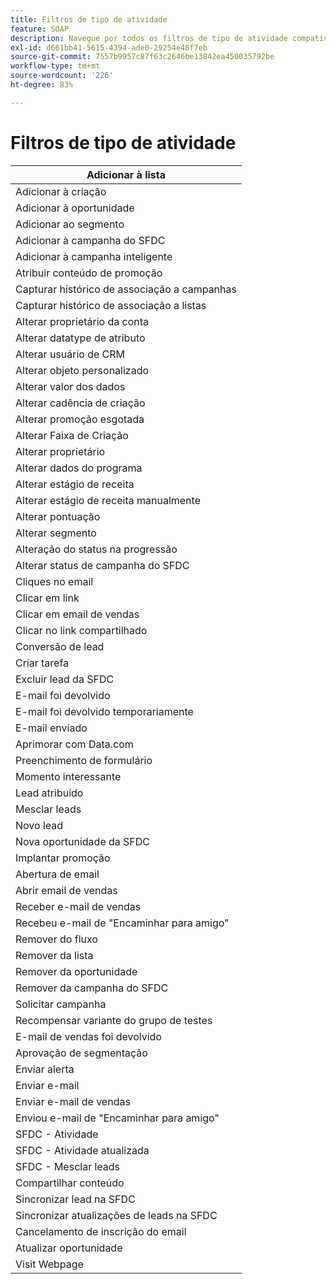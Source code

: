 ```yaml
---
title: Filtros de tipo de atividade
feature: SOAP
description: Navegue por todos os filtros de tipo de atividade compatíveis com chamadas do SOAP, desde cliques em emails e preenchimentos de formulário até alterações em campanhas do SFDC e atualizações de oportunidades.
exl-id: d661bb41-5615-4394-ade0-29254e48f7eb
source-git-commit: 7557b9957c87f63c2646be13842ea450035792be
workflow-type: tm+mt
source-wordcount: '226'
ht-degree: 83%

---
```


# Filtros de tipo de atividade

| Adicionar à lista |
|-------------------------------------|
| Adicionar à criação |
| Adicionar à oportunidade |
| Adicionar ao segmento |
| Adicionar à campanha do SFDC |
| Adicionar à campanha inteligente |
| Atribuir conteúdo de promoção |
| Capturar histórico de associação a campanhas |
| Capturar histórico de associação a listas |
| Alterar proprietário da conta |
| Alterar datatype de atributo |
| Alterar usuário de CRM |
| Alterar objeto personalizado |
| Alterar valor dos dados |
| Alterar cadência de criação |
| Alterar promoção esgotada |
| Alterar Faixa de Criação |
| Alterar proprietário |
| Alterar dados do programa |
| Alterar estágio de receita |
| Alterar estágio de receita manualmente |
| Alterar pontuação |
| Alterar segmento |
| Alteração do status na progressão |
| Alterar status de campanha do SFDC |
| Cliques no email |
| Clicar em link |
| Clicar em email de vendas |
| Clicar no link compartilhado |
| Conversão de lead |
| Criar tarefa |
| Excluir lead da SFDC |
| E-mail foi devolvido |
| E-mail foi devolvido temporariamente |
| E-mail enviado |
| Aprimorar com Data.com |
| Preenchimento de formulário |
| Momento interessante |
| Lead atribuído |
| Mesclar leads |
| Novo lead |
| Nova oportunidade da SFDC |
| Implantar promoção |
| Abertura de email |
| Abrir email de vendas |
| Receber e-mail de vendas |
| Recebeu e-mail de &quot;Encaminhar para amigo&quot; |
| Remover do fluxo |
| Remover da lista |
| Remover da oportunidade |
| Remover da campanha do SFDC |
| Solicitar campanha |
| Recompensar variante do grupo de testes |
| E-mail de vendas foi devolvido |
| Aprovação de segmentação |
| Enviar alerta |
| Enviar e-mail |
| Enviar e-mail de vendas |
| Enviou e-mail de &quot;Encaminhar para amigo&quot; |
| SFDC - Atividade |
| SFDC - Atividade atualizada |
| SFDC - Mesclar leads |
| Compartilhar conteúdo |
| Sincronizar lead na SFDC |
| Sincronizar atualizações de leads na SFDC |
| Cancelamento de inscrição do email |
| Atualizar oportunidade |
| Visit Webpage |
